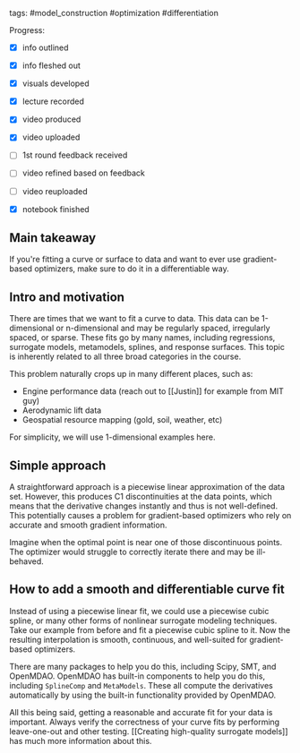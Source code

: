 tags: #model_construction #optimization #differentiation 

Progress:
- [x] info outlined
- [x] info fleshed out
- [x] visuals developed
- [x] lecture recorded
- [x] video produced
- [x] video uploaded
- [ ] 1st round feedback received
- [ ] video refined based on feedback
- [ ] video reuploaded
- [x] notebook finished


## Main takeaway
If you're fitting a curve or surface to data and want to ever use gradient-based optimizers, make sure to do it in a differentiable way.

## Intro and motivation
There are times that we want to fit a curve to data.
This data can be 1-dimensional or n-dimensional and may be regularly spaced, irregularly spaced, or sparse.
These fits go by many names, including regressions, surrogate models, metamodels, splines, and response surfaces.
This topic is inherently related to all three broad categories in the course.

This problem naturally crops up in many different places, such as:
- Engine performance data (reach out to [[Justin]] for example from MIT guy)
- Aerodynamic lift data
- Geospatial resource mapping (gold, soil, weather, etc)

For simplicity, we will use 1-dimensional examples here.

## Simple approach
A straightforward approach is a piecewise linear approximation of the data set.
However, this produces C1 discontinuities at the data points, which means that the derivative changes instantly and thus is not well-defined.
This potentially causes a problem for gradient-based optimizers who rely on accurate and smooth gradient information.

Imagine when the optimal point is near one of those discontinuous points.
The optimizer would struggle to correctly iterate there and may be ill-behaved.

## How to add a smooth and differentiable curve fit
Instead of using a piecewise linear fit, we could use a piecewise cubic spline, or many other forms of nonlinear surrogate modeling techniques.
Take our example from before and fit a piecewise cubic spline to it.
Now the resulting interpolation is smooth, continuous, and well-suited for gradient-based optimizers.

There are many packages to help you do this, including Scipy, SMT, and OpenMDAO.
OpenMDAO has built-in components to help you do this, including `SplineComp` and `MetaModels`.
These all compute the derivatives automatically by using the built-in functionality provided by OpenMDAO.

All this being said, getting a reasonable and accurate fit for your data is important.
Always verify the correctness of your curve fits by performing leave-one-out and other testing.
[[Creating high-quality surrogate models]] has much more information about this.